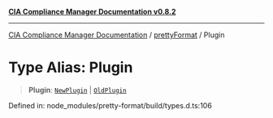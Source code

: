 [**CIA Compliance Manager Documentation v0.8.2**](../../../README.md)

***

[CIA Compliance Manager Documentation](../../../globals.md) / [prettyFormat](../README.md) / Plugin

# Type Alias: Plugin

> **Plugin**: [`NewPlugin`](NewPlugin.md) \| [`OldPlugin`](OldPlugin.md)

Defined in: node\_modules/pretty-format/build/types.d.ts:106
